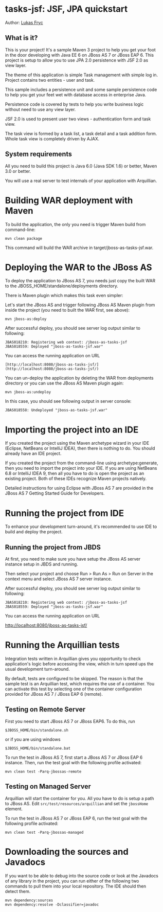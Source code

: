 tasks-jsf: JSF, JPA quickstart
==============================

Author: [Lukas Fryc](https://community.jboss.org/people/lfryc)


What is it?
-----------

This is your project! It's a sample Maven 3 project to help you
get your foot in the door developing with Java EE 6 on JBoss AS 7 or JBoss EAP 6. 
This project is setup to allow you to use JPA 2.0 persistence with JSF 2.0 as view layer.

The theme of this application is simple Task management with simple log in.
Project contains two entities - user and task.

This sample includes a persistence unit and some sample persistence code to help 
you get your feet wet with database access in enterprise Java.

Persistence code is covered by tests to help you write business logic without need
to use any view layer.

JSF 2.0 is used to present user two views - authentication form and task view.

The task view is formed by a task list, a task detail and a task addition form.
Whole task view is completely driven by AJAX.

System requirements
-------------------

All you need to build this project is Java 6.0 (Java SDK 1.6) or better, Maven
3.0 or better.

You will use a real server to test internals of your application with Arquillian.

Building WAR deployment with Maven
===============================

To build the application, the only you need is trigger Maven build from
command-line:

    mvn clean package
    
This command will build the WAR archive in target/jboss-as-tasks-jsf.war.


Deploying the WAR to the JBoss AS
=================================

To deploy the application to JBoss AS 7, you needs just copy the built WAR
to the JBOSS_HOME/standalone/deployments directory.

There is Maven plugin which makes this task even simpler:

Let's start the JBoss AS and trigger following JBoss AS Maven plugin from
inside the project (you need to built the WAR first, see above):

    mvn jboss-as:deploy
    
After successful deploy, you should see server log output similar to following:

    JBAS018210: Registering web context: /jboss-as-tasks-jsf
    JBAS018559: Deployed "jboss-as-tasks-jsf.war"

You can access the running application on URL
    
    [http://localhost:8080/jboss-as-tasks-jsf/](http://localhost:8080/jboss-as-tasks-jsf/)

You can un-deploy the application by deleting the WAR from deployments
directory or you can use the JBoss AS Maven plugin again:

    mvn jboss-as:undeploy
    
In this case, you should see following output in server console:

    JBAS018558: Undeployed "jboss-as-tasks-jsf.war"


Importing the project into an IDE
=================================

If you created the project using the Maven archetype wizard in your IDE
(Eclipse, NetBeans or IntelliJ IDEA), then there is nothing to do. You should
already have an IDE project.

If you created the project from the command-line using archetype:generate, then
you need to import the project into your IDE. If you are using NetBeans 6.8 or
IntelliJ IDEA 9, then all you have to do is open the project as an existing
project. Both of these IDEs recognize Maven projects natively.
 
Detailed instructions for using Eclipse with JBoss AS 7 are provided in the 
JBoss AS 7 Getting Started Guide for Developers.


Running the project from IDE
============================

To enhance your development turn-around, it's recommended to use IDE to build
and deploy the project.

Running the project from JBDS
-----------------------------

At first, you need to make sure you have setup the JBoss AS server instance
setup in JBDS and running.

Then select your project and choose Run > Run As > Run on Server
in the context menu and select JBoss AS 7 server instance.

After successful deploy, you should see server log output similar to following:

    JBAS018210: Registering web context: /jboss-as-tasks-jsf
    JBAS018559: Deployed "jboss-as-tasks-jsf.war"

You can access the running application on URL
    
   [http://localhost:8080/jboss-as-tasks-jsf/](http://localhost:8080/jboss-as-tasks-jsf/)


Running the Arquillian tests
============================

Integration tests written in Arquillian gives you opportunity to check
application's logic before accessing the view, which in turn speed ups
the usual development turn-around.

By default, tests are configured to be skipped. The reason is that the sample
test is an Arquillian test, which requires the use of a container. You can
activate this test by selecting one of the container configuration provided 
for JBoss AS 7 / JBoss EAP 6 (remote).

Testing on Remote Server
-------------------------
 
First you need to start JBoss AS 7 or JBoss EAP6. To do this, run
  
    $JBOSS_HOME/bin/standalone.sh
  
or if you are using windows
 
    $JBOSS_HOME/bin/standalone.bat

To run the test in JBoss AS 7, first start a JBoss AS 7 or JBoss EAP 6 instance. Then, run the
test goal with the following profile activated:

    mvn clean test -Parq-jbossas-remote

Testing on Managed Server
-------------------------
 
Arquillian will start the container for you. All you have to do is setup a path to JBoss AS. 
Edit `src/test/resources/arquillian` and set the `jbossHome` element.

To run the test in JBoss AS 7 or JBoss EAP 6, run the test goal with the following profile activated:

    mvn clean test -Parq-jbossas-managed
    

Downloading the sources and Javadocs
====================================

If you want to be able to debug into the source code or look at the Javadocs
of any library in the project, you can run either of the following two
commands to pull them into your local repository. The IDE should then detect
them.

    mvn dependency:sources
    mvn dependency:resolve -Dclassifier=javadoc
